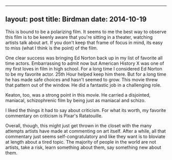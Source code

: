 ------
layout: post
title: Birdman 
date:  2014-10-19 
-----
 This is bound to be a polarizing film. It seems to me the best way to observe this film is to be keenly aware that you're sitting in a theater, watching artists talk about art. If you don't keep that frame of focus in mind, its easy to miss (what I think is the point) of the film.

One clear success was bringing Ed Norton back up in my list of favorite all time actors. Embarrassing to admit now but American History X was one of my first loves in film in high school. For a long time I considered Ed Norton to be my favorite actor. 25th Hour helped keep him there. But for a long time he has made safe choices and hasn't seemed to grow. This movie threw that pattern out of the window. He did a fantastic job in a challenging role.

Keaton, too, was a strong point in this movie. He carried a disjointed, maniacal, schizophrenic film by being just as maniacal and schizo. 

I liked the things it had to say about criticism. For what its worth, my favorite commentary on criticism is Pixar's Ratatouille. 

Overall, though, this might just get thrown in the closet with the many attempts artists have made at commenting on art itself. After a while, all that commentary just seems self-congratulatory and like they want is to bloviate at length about a tired topic. The majority of people in the world are not artists, take a risk, learn something about them, say something new about them.
